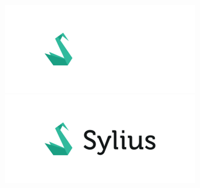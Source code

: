 ![Sylius Logo](https://github.com/Ferror/Ferror/blob/master/logo-dark.png#gh-light-mode-only)
![Sylius Logo](https://github.com/Ferror/Ferror/blob/master/logo-light.png#gh-dark-mode-only)
